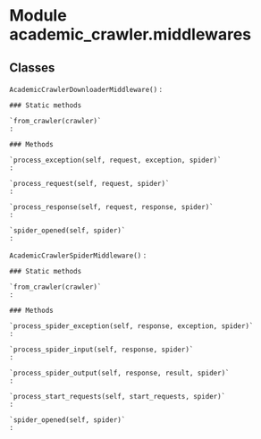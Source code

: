 Module academic_crawler.middlewares
===================================

Classes
-------

`AcademicCrawlerDownloaderMiddleware()`
:   

    ### Static methods

    `from_crawler(crawler)`
    :

    ### Methods

    `process_exception(self, request, exception, spider)`
    :

    `process_request(self, request, spider)`
    :

    `process_response(self, request, response, spider)`
    :

    `spider_opened(self, spider)`
    :

`AcademicCrawlerSpiderMiddleware()`
:   

    ### Static methods

    `from_crawler(crawler)`
    :

    ### Methods

    `process_spider_exception(self, response, exception, spider)`
    :

    `process_spider_input(self, response, spider)`
    :

    `process_spider_output(self, response, result, spider)`
    :

    `process_start_requests(self, start_requests, spider)`
    :

    `spider_opened(self, spider)`
    :